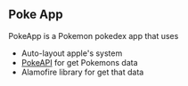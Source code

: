 ## Poke App ##

PokeApp is a Pokemon pokedex app that uses

* Auto-layout apple's system
* [PokeAPI](http://pokeapi.co/) for get Pokemons data
* Alamofire library for get that data
 